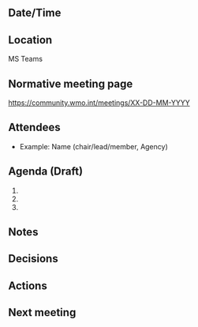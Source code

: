 ## Date/Time


## Location

MS Teams

## Normative meeting page

https://community.wmo.int/meetings/XX-DD-MM-YYYY


## Attendees 
- Example: Name (chair/lead/member, Agency)


## Agenda (Draft)

1. 
1.   
1. 

## Notes

## Decisions

## Actions

## Next meeting
